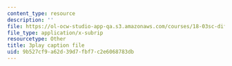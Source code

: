 ```yaml
---
content_type: resource
description: ''
file: https://ol-ocw-studio-app-qa.s3.amazonaws.com/courses/18-03sc-differential-equations-fall-2011/9b527cf9a62d39d7fbf7c2e6068783db_yD0_EQLxHcw.srt
file_type: application/x-subrip
resourcetype: Other
title: 3play caption file
uid: 9b527cf9-a62d-39d7-fbf7-c2e6068783db
---
```


